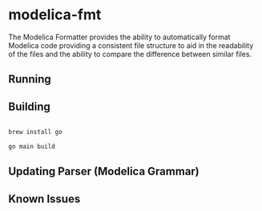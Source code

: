 # modelica-fmt

The Modelica Formatter provides the ability to automatically format Modelica code providing a consistent file structure to aid in the readability of the files and the ability to compare the difference between similar files.

## Running 

## Building

```bash

brew install go

go main build
```


## Updating Parser (Modelica Grammar)


## Known Issues






